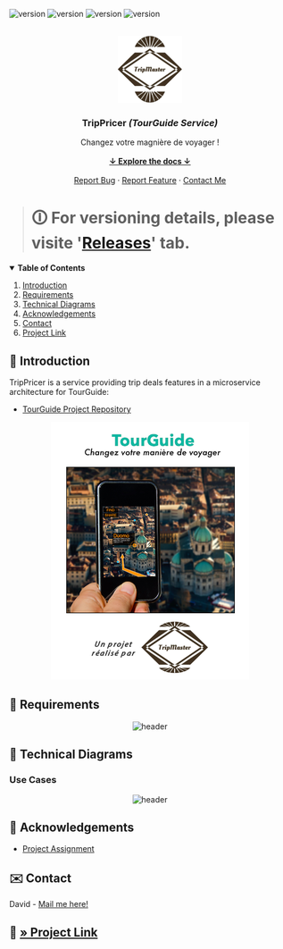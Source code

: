 ![version](https://img.shields.io/badge/TripPricer-v1.1.0-purple) ![version](https://img.shields.io/badge/Java-1.8-red) ![version](https://img.shields.io/badge/Spring_Boot-2.5.1-green) ![version](https://img.shields.io/badge/Docker_Image-passing-blue)

<!-- PROJECT LOGO -->
<br />
<div align="center">
    <img src="src/main/resources/static/logo.png" alt="logo" width="116" height="120" />
    <h3 align="center">TripPricer <i>(TourGuide Service)</i></h3>
    <p align="center">
        Changez votre magnière de voyager !
        <br />
        <br />
        <a href="#summary"><strong>↓ Explore the docs ↓</strong></a>
        <br />
        <br />
        <a href="https://github.com/s2680854/openclassrooms_8th-project_trippricer-microservice/issues">Report Bug</a>
        ·
        <a href="https://github.com/s2680854/openclassrooms_8th-project_trippricer-microservice/issues">Report Feature</a>
        ·
        <a href="mailto:cordial.desk3307@fastmail.com">Contact Me</a>
    </p>
</div>

> # 🛈 For versioning details, please visite '[Releases](https://github.com/s2680854/openclassrooms_8th-project_trippricer-microservice/releases)' tab.
> 

<!-- TABLE OF CONTENTS -->
<details open="open">
<summary id="summary"><b>Table of Contents</b></summary>
    <ol>
        <li><a href="#introduction">Introduction</a></li>
        <li><a href="#requirements">Requirements</a></li>
        <li><a href="#technicaldiagrams">Technical Diagrams</a></li>
        <li><a href="#acknowledgements">Acknowledgements</a></li>
        <li><a href="#contact">Contact</a></li>
        <li><a href="#project">Project Link</a></li>
    </ol>
</details>

<!-- INTRODUCTION -->
## 📝 Introduction
TripPricer is a service providing trip deals features in a microservice architecture for TourGuide: 
<p id="acknowledgements"></p>

* [TourGuide Project Repository](https://github.com/s2680854/openclassrooms_8th-project_tourguide-microservice)

<div align="center">
    <img src="src/main/resources/static/header.png" alt="header" />
</div>

<!-- REQUIREMENTS -->
## 📝 Requirements
<p id="requirements"></p>

<div align="center">
    <img src="https://i.postimg.cc/wvsbPvTt/prerequis.jpg" alt="header" />
</div>

<!-- REQUIREMENTS -->
## 📝 Technical Diagrams
<p id="technicaldiagrams"></p>

### Use Cases

<div align="center">
    <img src="https://i.postimg.cc/jd5wHJ84/use-cases.jpg" alt="header" />
</div>

<!-- ACKNOWLEDGEMENTS -->
## 📝 Acknowledgements
<p id="acknowledgements"></p>

* [Project Assignment](https://openclassrooms.com/fr/paths/191/projects/742/assignment)

<!-- CONTACT -->
## ✉️ Contact
<p id="contact"></p>

David - [Mail me here!](mailto:cordial.desk3307@fastmail.com)

## 🔗 [» Project Link](https://github.com/s2680854/openclassrooms_8th-project_trippricer-microservice)
<p id="project"></p>
